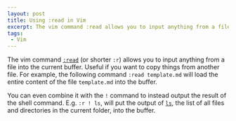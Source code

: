 ```yaml
---
layout: post
title: Using :read in Vim
excerpt: The vim command :read allows you to input anything from a file into the current buffer. Useful if you want to copy things from another file.
tags:
 - Vim
---
```


The vim command [`:read`][1] (or shorter `:r`) allows you to input anything from a file into the current buffer.
Useful if you want to copy things from another file.
For example, the following command `:read template.md` will load the entire content of the file `template.md` into the buffer.

You can even combine it with the `!` command to instead output the result of the shell command.
E.g. `:r ! ls`, will put the output of [`ls`][2], the list of all files and directories in the current folder, into the buffer.

[1]: https://vimdoc.sourceforge.net/htmldoc/insert.html#:read
[2]: https://man7.org/linux/man-pages/man1/ls.1.html
